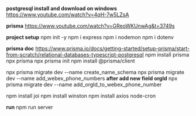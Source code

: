 **postgresql install and download on windows**
https://www.youtube.com/watch?v=4qH-7w5LZsA

**prisma**
https://www.youtube.com/watch?v=GReoWKUnwAg&t=3749s

**project setup**
npm init -y
npm i express
npm i nodemon
npm i dotenv


**prisma doc**
https://www.prisma.io/docs/getting-started/setup-prisma/start-from-scratch/relational-databases-typescript-postgresql
npm install prisma
npx prisma
npx prisma init
npm install @prisma/client

npx prisma migrate dev --name create_name_schema
npx prisma migrate dev --name add_webex_phone_numbers
**after add new field orgId**
npx prisma migrate dev --name add_orgId_to_webex_phone_number


npm install joi
npm install winston
npm install axios node-cron



**run**
npm run server

